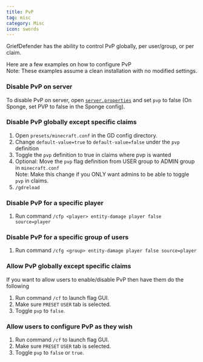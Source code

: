 ```yaml
---
title: PvP
tag: misc
category: Misc
icon: swords
---
```


GriefDefender has the ability to control PvP globally, per user/group, or per claim.  

Here are a few examples on how to configure PvP  
Note: These examples assume a clean installation with no modified settings.

### Disable PvP on server
To disable PvP on server, open [`server.properties`](https://minecraft.fandom.com/wiki/Server.properties) and set `pvp` to false (On Sponge, set PVP to false in the Sponge config).

### Disable PvP globally except specific claims

1. Open `presets/minecraft.conf` in the GD config directory.
2. Change `default-value=true` to `default-value=false` under the `pvp` definition
3. Toggle the `pvp` definition to true in claims where pvp is wanted
4. Optional: Move the `pvp` flag definition from USER group to ADMIN group in `minecraft.conf`  
Note: Make this change if you ONLY want admins to be able to toggle `pvp` in claims.  
5. `/gdreload`

### Disable PvP for a specific player

1. Run command `/cfp <player> entity-damage player false source=player`

### Disable PvP for a specific group of users

1. Run command `/cfg <group> entity-damage player false source=player` 

### Allow PvP globally except specific claims

If you want to allow users to enable/disable PvP then have them do the following
1. Run command `/cf` to launch flag GUI.
2. Make sure `PRESET` `USER` tab is selected.
3. Toggle `pvp` to `false`.

### Allow users to configure PvP as they wish

1. Run command `/cf` to launch flag GUI.
2. Make sure `PRESET` `USER` tab is selected.
3. Toggle `pvp` to `false` or `true`.


